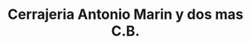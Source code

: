 ---
title: "Cerrajeria Antonio Marin y dos mas C.B."
url: /cazorla/cerrajeria-antonio-marin-y-dos-mas-c-b/
shop: Baumarkt
---